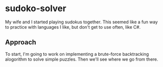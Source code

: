 # sudoko-solver
My wife and I started playing sudokus together. This seemed like a fun way to practice with languages I like, but don't get to use often, like C#.

## Approach
To start, I'm going to work on implementing a brute-force backtracking alogorithm to solve simple puzzles. Then we'll see where we go from there.

